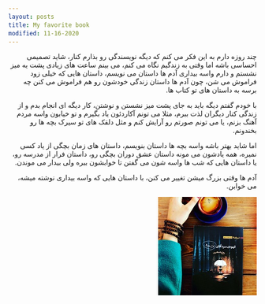 ```yaml
---
layout: posts
title: My favorite book
modified: 11-16-2020
---
```











<div dir="rtl">

چند روزه دارم به این فکر می کنم که دیگه نویسندگی رو بذارم کنار، شاید تصمیمی احساسی باشه اما وقتی به زندگیم نگاه می کنم، می بینم ساعت های زیادی پشت یه میز نشستم و دارم واسه بیداری آدم ها داستان می نویسم، داستان هایی که خیلی زود فراموش می شن، چون آدم ها داستان زندگی خودشون رو هم فراموش می کنن چه برسه به داستان های تو کتاب ها.

با خودم گفتم دیگه باید به جای پشت میز نشستن و نوشتن، کار دیگه ای انجام بدم و از زندگی کنار دیگران لذت ببرم، مثلا می تونم آکاردئون یاد بگیرم و تو خیابون واسه مردم آهنگ بزنم، یا می تونم صورتم رو آرایش کنم و مثل دلقک های تو سیرک بچه ها رو بخندونم. 

اما شاید بهتر باشه واسه بچه ها داستان بنویسم، داستان های زمان بچگی از یاد کسی نمیره، همه یادشون می مونه داستان عشق دوران بچگی رو، داستان فرار از مدرسه رو، یا داستان هایی که شب ها واسه شون می گفتن تا خوابشون ببره ولی بیدار می موندن.

آدم ها وقتی بزرگ میشن تغییر می کنن، با داستان هایی که واسه بیداری نوشته میشه، می خوابن.







![alt text](../assets/images/2.jpg "Picture")

